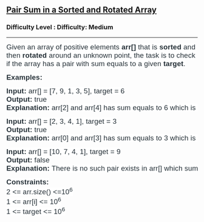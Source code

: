 <h2><a href="https://www.geeksforgeeks.org/problems/pair-sum-in-a-sorted-and-rotated-array/1">Pair Sum in a Sorted and Rotated Array</a></h2><h3>Difficulty Level : Difficulty: Medium</h3><hr><div class="problems_problem_content__Xm_eO"><p><span style="font-size: 14pt;"><span style="box-sizing: border-box; margin: 0px; padding: 0px; border: 0px; vertical-align: baseline; color: #273239; font-family: Nunito, sans-serif; letter-spacing: 0.162px; background-color: #ffffff;">Given an array of positive elements </span><strong style="box-sizing: border-box; margin: 0px; padding: 0px; border: 0px; vertical-align: baseline; color: #273239; font-family: Nunito, sans-serif; letter-spacing: 0.162px; background-color: #ffffff;"><strong style="box-sizing: border-box; margin: 0px; padding: 0px; border: 0px; vertical-align: baseline;">arr[]</strong></strong><span style="box-sizing: border-box; margin: 0px; padding: 0px; border: 0px; vertical-align: baseline; color: #273239; font-family: Nunito, sans-serif; letter-spacing: 0.162px; background-color: #ffffff;"> </span><span style="box-sizing: border-box; margin: 0px; padding: 0px; border: 0px; vertical-align: baseline; color: #273239; font-family: Nunito, sans-serif; letter-spacing: 0.162px; background-color: #ffffff;">that is <strong>sorted</strong> and then <strong>rotated</strong> around an unknown point, the task is to check if the array has a pair with sum equals to a given&nbsp;</span><strong style="box-sizing: border-box; margin: 0px; padding: 0px; border: 0px; vertical-align: baseline; color: #273239; font-family: Nunito, sans-serif; letter-spacing: 0.162px; background-color: #ffffff;"><strong style="box-sizing: border-box; margin: 0px; padding: 0px; border: 0px; vertical-align: baseline;">target</strong></strong><span style="box-sizing: border-box; margin: 0px; padding: 0px; border: 0px; vertical-align: baseline; color: #273239; font-family: Nunito, sans-serif; letter-spacing: 0.162px; background-color: #ffffff;">.</span></span></p>
<p><span style="font-size: 14pt;"><strong><span style="box-sizing: border-box; margin: 0px; padding: 0px; border: 0px; vertical-align: baseline; color: #273239; font-family: Nunito, sans-serif; letter-spacing: 0.162px; background-color: #ffffff;">Examples:</span></strong></span></p>
<pre><span style="font-size: 14pt;"><span style="color: #273239; font-family: Nunito, sans-serif;"><span style="letter-spacing: 0.162px; background-color: #ffffff;"><strong>Input: </strong>arr[] = [7, 9, 1, 3, 5], target = 6<br><strong>Output: </strong>true<br><strong>Explanation: </strong>arr[2] and arr[4] has sum equals to 6 which is equal to the target.<br></span></span></span></pre>
<pre><span style="font-size: 14pt;"><span style="color: #273239; font-family: Nunito, sans-serif;"><span style="letter-spacing: 0.162px; background-color: #ffffff;"><strong>Input: </strong>arr[] = [2, 3, 4, 1], target = 3<br><strong>Output: </strong>true<br><strong>Explanation: </strong>arr[0] and arr[3] has sum equals to 3 which is equal to the target.<br></span></span></span></pre>
<pre><span style="font-size: 14pt;"><span style="color: #273239; font-family: Nunito, sans-serif;"><span style="letter-spacing: 0.162px; background-color: #ffffff;"><strong>Input: </strong>arr[] = [10, 7, 4, 1], target = 9<br><strong>Output: </strong>false<br><strong>Explanation: </strong>There is no such pair exists in arr[] which sums to target.<br></span></span></span></pre>
<p><span style="font-size: 14pt;"><strong><span style="color: #273239; font-family: Nunito, sans-serif;"><span style="letter-spacing: 0.162px; background-color: #ffffff;">Constraints:<br></span></span></strong></span><span style="font-size: 14pt;"><span style="color: #273239; font-family: Nunito, sans-serif;"><span style="letter-spacing: 0.162px; background-color: #ffffff;">2 &lt;= arr.size() &lt;=10<sup>6</sup><br>1 &lt;= arr[i] &lt;= 10<sup>6</sup><br>1 &lt;= target &lt;= 10<sup>6</sup></span></span></span></p></div>